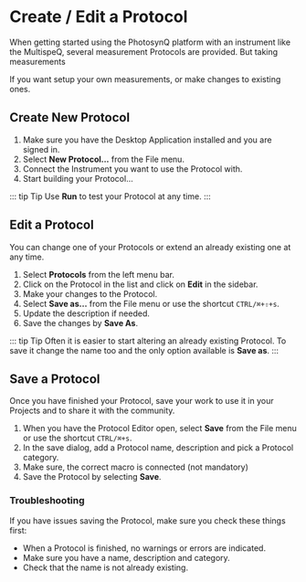 # Create / Edit a Protocol

When getting started using the PhotosynQ platform with an instrument like the MultispeQ, several measurement Protocols are provided. But taking measurements

If you want setup your own measurements, or make changes to existing ones.

## Create New Protocol

1. Make sure you have the Desktop Application installed and you are signed in.
2. Select **New Protocol...** from the File menu.
3. Connect the Instrument you want to use the Protocol with.
4. Start building your Protocol...

::: tip Tip
Use **<i class="fa fa-play"></i> Run** to test your Protocol at any time.
:::

## Edit a Protocol

You can change one of your Protocols or extend an already existing one at any time.

1. Select **Protocols** from the left menu bar.
2. Click on the Protocol in the list and click on **Edit** in the sidebar.
3. Make your changes to the Protocol.
4. Select **Save as...** from the File menu or use the shortcut `CTRL/⌘+⇧+s`.
5. Update the description if needed.
6. Save the changes by **Save As**.

::: tip Tip
Often it is easier to start altering an already existing Protocol. To save it change the name too and the only option available is **Save as**.
:::

## Save a Protocol

Once you have finished your Protocol, save your work to use it in your Projects and to share it with the community.

1. When you have the Protocol Editor open, select **Save** from the File menu or use the shortcut `CTRL/⌘+s`.
2. In the save dialog, add a Protocol name, description and pick a Protocol category.
3. Make sure, the correct macro is connected (not mandatory)
4. Save the Protocol by selecting **Save**.

### Troubleshooting

If you have issues saving the Protocol, make sure you check these things first:

- When a Protocol is finished, no warnings or errors are indicated.
- Make sure you have a name, description and category.
- Check that the name is not already existing.
